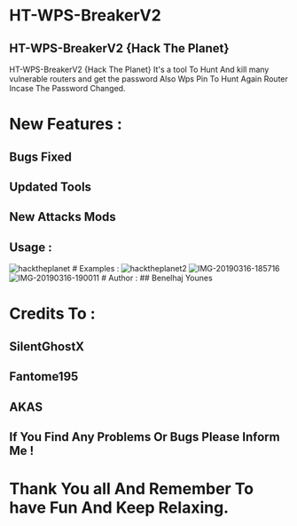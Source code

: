 # HT-WPS-BreakerV2
## HT-WPS-BreakerV2 {Hack The Planet}

HT-WPS-BreakerV2 {Hack The Planet} It's a tool To Hunt And kill many vulnerable routers and get the password Also Wps Pin To Hunt Again Router Incase The Password Changed.

# New Features :

## Bugs Fixed 
## Updated Tools
## New Attacks Mods

## Usage :
<img src="https://i.ibb.co/MSmPHk3/hacktheplanet.png" alt="hacktheplanet" border="0">
# Examples :
<img src="https://i.ibb.co/vQfTDx4/hacktheplanet2.png" alt="hacktheplanet2" border="0">
<img src="https://i.ibb.co/3Wz8YW1/IMG-20190316-185716.png" alt="IMG-20190316-185716" border="0">
<img src="https://i.ibb.co/Fg0Q04W/IMG-20190316-190011.png" alt="IMG-20190316-190011" border="0">
# Author :
## Benelhaj Younes 

# Credits To :
## SilentGhostX
## Fantome195
## AKAS


## If You Find Any Problems Or Bugs Please Inform Me !

# Thank You all And Remember To have Fun And Keep Relaxing.
